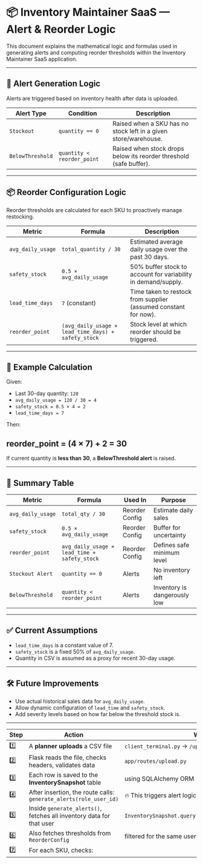 # 📦 Inventory Maintainer SaaS — Alert & Reorder Logic

This document explains the mathematical logic and formulas used in generating alerts and computing reorder thresholds within the Inventory Maintainer SaaS application.

---

## 🔔 Alert Generation Logic

Alerts are triggered based on inventory health after data is uploaded.

| Alert Type        | Condition                                | Description |
|-------------------|-------------------------------------------|-------------|
| `Stockout`        | `quantity == 0`                           | Raised when a SKU has no stock left in a given store/warehouse. |
| `BelowThreshold`  | `quantity < reorder_point`               | Raised when stock drops below its reorder threshold (safe buffer). |

---

## 📦 Reorder Configuration Logic

Reorder thresholds are calculated for each SKU to proactively manage restocking.

| Metric            | Formula                                                        | Description |
|-------------------|----------------------------------------------------------------|-------------|
| `avg_daily_usage` | `total_quantity / 30`                                          | Estimated average daily usage over the past 30 days. |
| `safety_stock`    | `0.5 × avg_daily_usage`                                        | 50% buffer stock to account for variability in demand/supply. |
| `lead_time_days`  | `7` (constant)                                                 | Time taken to restock from supplier (assumed constant for now). |
| `reorder_point`   | `(avg_daily_usage × lead_time_days) + safety_stock`           | Stock level at which reorder should be triggered. |

---

## 📘 Example Calculation

Given:
- Last 30-day quantity: `120`
- `avg_daily_usage = 120 / 30 = 4`
- `safety_stock = 0.5 × 4 = 2`
- `lead_time_days = 7`

Then:


## reorder_point = (4 × 7) + 2 = 30


If current quantity is **less than 30**, a **BelowThreshold alert** is raised.

---

## 🧠 Summary Table

| Metric            | Formula                                             | Used In         | Purpose                         |
|-------------------|-----------------------------------------------------|------------------|---------------------------------|
| `avg_daily_usage` | `total_qty / 30`                                    | Reorder Config   | Estimate daily sales            |
| `safety_stock`    | `0.5 × avg_daily_usage`                             | Reorder Config   | Buffer for uncertainty          |
| `reorder_point`   | `avg_daily_usage × lead_time + safety_stock`        | Reorder Config   | Defines safe minimum level      |
| `Stockout Alert`  | `quantity == 0`                                     | Alerts           | No inventory left               |
| `BelowThreshold`  | `quantity < reorder_point`                          | Alerts           | Inventory is dangerously low    |

---

## ✅ Current Assumptions
- `lead_time_days` is a constant value of 7.
- `safety_stock` is a fixed 50% of `avg_daily_usage`.
- Quantity in CSV is assumed as a proxy for recent 30-day usage.

---

## 🛠️ Future Improvements
- Use actual historical sales data for `avg_daily_usage`.
- Allow dynamic configuration of `lead_time` and `safety_stock`.
- Add severity levels based on how far below the threshold stock is.

---



| Step | Action                                                               | Where                                                 |
| ---- | -------------------------------------------------------------------- | ----------------------------------------------------- |
| 1️⃣  | A **planner uploads** a CSV file                                     | `client_terminal.py` → `/upload/validate`             |
| 2️⃣  | Flask reads the file, checks headers, validates data                 | `app/routes/upload.py`                                |
| 3️⃣  | Each row is saved to the **InventorySnapshot** table                 | using SQLAlchemy ORM                                  |
| 4️⃣  | After insertion, the route calls: `generate_alerts(role_user_id)`    | 🔥 This triggers alert logic                          |
| 5️⃣  | Inside `generate_alerts()`, fetches all inventory data for that user | `InventorySnapshot.query.filter_by(role_user_id=...)` |
| 6️⃣  | Also fetches thresholds from `ReorderConfig`                         | filtered for the same user                            |
| 7️⃣  | For each SKU, checks:                                                |                                                       |
